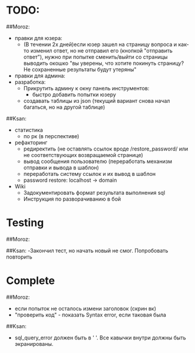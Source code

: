 TODO:
============
##Moroz:
- правки для юзера:
  - (В течении 2х дней)если юзер зашел на страницу вопроса и как-то изменил ответ, но не отправил его (кнопкой "отправить ответ"), нужно при попытке сменить/выйти со страницы выводить окошко "вы уверены, что хотите покинуть страницу? Не сохраненные результаты будут утеряны"
- правки для админа:
- разработка:
  - Прикрутить админу к окну панель инструментов:
    - быстро добавить попытки юзеру
  - создавать таблицы из json (текущий вариант снова начал багаться, но на другой таблице)

##Ksan:
- статистика
  - по рк (в перспективе)
- рефакторинг
  - редиректить (не оставлять ссылок вроде /restore_password/ или не соответствующих возвращаемой странице)
  - вывод сообщения пользователю (переработать механизм отправки и вывода в шаблон)
  - переработать систему ссылок и их вывод в шаблон
  - password restore: localhost -> domain
- Wiki
  - Задокументировать формат результата выполнения sql  
  - Инструкция по разворачиванию в бой

Testing
============
##Moroz:

##Ksan:
-Закончил тест, но начать новый не смог. Попробовать повторить

Complete
============

##Moroz:
- если попыток не осталось измени заголовок (скрин вк)
- "проверить код" - показать Syntax error, если таковая была


##Ksan:
- sql_query_error должен быть в ' '. Все кавычки внутри должны быть экранированы.

